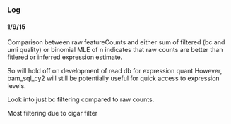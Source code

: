 ### Log
#### 1/9/15
Comparison between raw featureCounts and either sum of filtered (bc and umi quality) or binomial MLE of n indicates that raw counts are better than fitlered or inferred expression estimate. 

So will hold off on development of read db for expression quant
However, bam_sql_cy2 will still be potentially useful for quick access to expression levels.

Look into just bc filtering compared to raw counts.

Most filtering due to cigar filter
